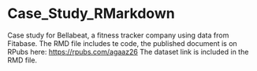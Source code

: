 # Case_Study_RMarkdown
Case study for Bellabeat, a fitness tracker company using data from Fitabase. 
The RMD file includes te code, the published document is on RPubs here: https://rpubs.com/agaaz26
The dataset link is included in the RMD file.
